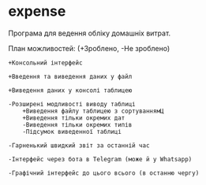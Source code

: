 # expense

Програма для ведення обліку домашніх витрат.

План можливостей: (+Зроблено, -Не зроблено)

    +Консольний інтерфейс

    +Введення та виведення даних у файл

    +Виведення даних у консолі таблицею

    -Розширені модливості виводу таблиці
        +Виведення файлу таблицею з сортуваннямЦ
        +Виведення тільки окремих дат
        -Виведення тільки окремих типів
        -Підсумок виведенної таблиці

    -Гарненький швидкий звіт за останній час

    -Інтерфейс через бота в Telegram (може й у Whatsapp)

    -Графічний інтерфейс до цього всього (в останню чергу)
